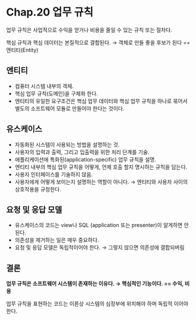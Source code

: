 # Chap.20 업무 규칙

업무 규칙은 사업적으로 수익을 얻거나 비용을 줄일 수 있는 규칙 또는 절차다.

핵심 규칙과 핵심 데이터는 본질적으로 결합된다. → 객체로 만들 좋을 후보가 된다 == 엔티티\(Entity\)

## 엔티티

* 컴퓨터 시스템 내부의 객체.
* 핵심 업무 규칙\(도메인\)을 구체화 한다.
* 엔티티의 유일한 요구조건은 핵심 업무 데이터와 핵심 업무 규칙을 하나로 묶어서 별도의 소프트웨어 모듈로 만들어야 한다는 것이다.

## 유스케이스

* 자동화된 시스템이 사용되는 방법을 설명하는 것.
* 사용자의 입력과 출력, 그리고 입출력을 위한 처리 단계를 기술.
* 애플리케이션에 특화된\(application-specific\) 업무 규칙을 설명.
* 엔티티 내부의 핵심 업무 규칙을 어떻게, 언제 호출 할지 명시하는 규칙을 담는다.
* 사용자 인터페이스를 기술하지 않음.
* 사용자에게 어떻게 보이는지 설명하는 역할이 아니다. → 엔티티와 사용자 사이의 상호작용을 규정한다.

## 요청 및 응답 모델

* 유스케이스의 코드는 view나 SQL \(application 또는 presenter\)이 알게하면 안된다.
* 의존성을 제거하는 일은 매우 중요하다.
* 요청 및 응답 모델은 독립적이어야 한다. → 그렇지 않으면 의존성에 결합되버림

## 결론

**업무 규칙은 소프트웨어 시스템이 존재하는 이유다. → 핵심적인 기능이다. == 수익, 비용**

업무 규칙을 표현하는 코드는 이론상 시스템의 심장부에 위치해야 하며 독립적 이어야 한다.


